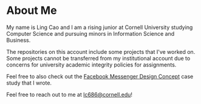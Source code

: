 # About Me

My name is Ling Cao and I am a rising junior at Cornell University studying Computer Science and pursuing minors in Information Science and Business.

The repositories on this account include some projects that I've worked on. Some projects cannot be transferred from my institutional account due to concerns for university academic integrity policies for assignments.

Feel free to also check out the [Facebook Messenger Design Concept](https://medium.com/@lingcao2000/i-received-an-award-for-worst-replier-on-facebook-messenger-so-i-added-a-few-features-to-it-4ad64e34a689) case study that I wrote.

Feel free to reach out to me at lc686@cornell.edu!

